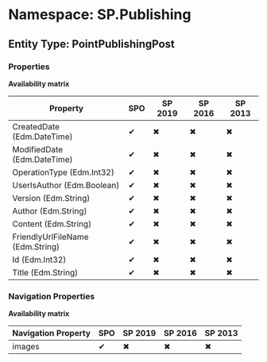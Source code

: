# Namespace: SP.Publishing
## Entity Type: PointPublishingPost

### Properties

**Availability matrix**

Property | SPO | SP 2019 | SP 2016 | SP 2013
----------|-----|---------|---------|--------
CreatedDate (Edm.DateTime) | ✔ | ✖ | ✖ | ✖
ModifiedDate (Edm.DateTime) | ✔ | ✖ | ✖ | ✖
OperationType (Edm.Int32) | ✔ | ✖ | ✖ | ✖
UserIsAuthor (Edm.Boolean) | ✔ | ✖ | ✖ | ✖
Version (Edm.String) | ✔ | ✖ | ✖ | ✖
Author (Edm.String) | ✔ | ✖ | ✖ | ✖
Content (Edm.String) | ✔ | ✖ | ✖ | ✖
FriendlyUrlFileName (Edm.String) | ✔ | ✖ | ✖ | ✖
Id (Edm.Int32) | ✔ | ✖ | ✖ | ✖
Title (Edm.String) | ✔ | ✖ | ✖ | ✖

### Navigation Properties

**Availability matrix**

Navigation Property | SPO | SP 2019 | SP 2016 | SP 2013
----------|-----|---------|---------|--------
images | ✔ | ✖ | ✖ | ✖
